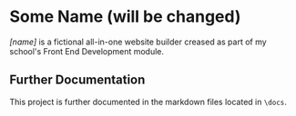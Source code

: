 # Some Name (will be changed)
_[name]_ is a fictional all-in-one website builder creased as part of my school's Front End Development module.

## Further Documentation
This project is further documented in the markdown files located in ```\docs```.
